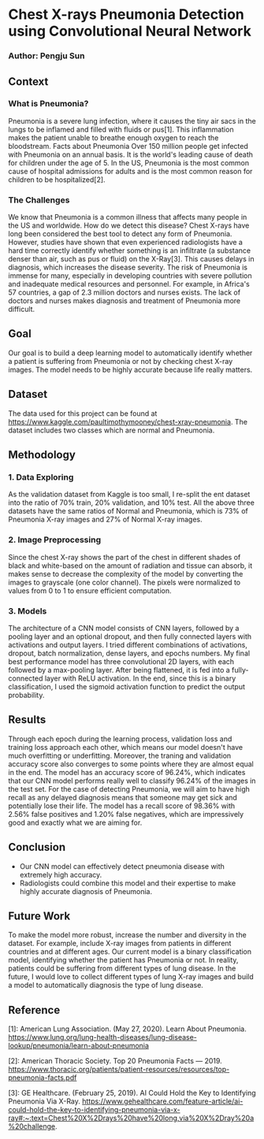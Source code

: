# Chest X-rays Pneumonia Detection using Convolutional Neural Network
### Author: Pengju Sun
## Context
### What is Pneumonia?
Pneumonia is a severe lung infection, where it causes the tiny air sacs in the lungs to be inflamed and filled with fluids or pus[1]. This inflammation makes the patient unable to breathe enough oxygen to reach the bloodstream.
Facts about Pneumonia
Over 150 million people get infected with Pneumonia on an annual basis. It is the world's leading cause of death for children under the age of 5. In the US, Pneumonia is the most common cause of hospital admissions for adults and is the most common reason for children to be hospitalized[2].
### The Challenges
We know that Pneumonia is a common illness that affects many people in the US and worldwide. How do we detect this disease? Chest X-rays have long been considered the best tool to detect any form of Pneumonia. However, studies have shown that even experienced radiologists have a hard time correctly identify whether something is an infiltrate (a substance denser than air, such as pus or fluid) on the X-Ray[3]. This causes delays in diagnosis, which increases the disease severity. The risk of Pneumonia is immense for many, especially in developing countries with severe pollution and inadequate medical resources and personnel. For example, in Africa's 57 countries, a gap of 2.3 million doctors and nurses exists. The lack of doctors and nurses makes diagnosis and treatment of Pneumonia more difficult.
## Goal
Our goal is to build a deep learning model to automatically identify whether a patient is suffering from Pneumonia or not by checking chest X-ray images. The model needs to be highly accurate because life really matters.
## Dataset
The data used for this project can be found at https://www.kaggle.com/paultimothymooney/chest-xray-pneumonia. The dataset includes two classes which are normal and Pneumonia.
## Methodology
### 1. Data Exploring
As the validation dataset from Kaggle is too small, I re-split the ent dataset into the ratio of 70% train, 20% validation, and 10% test. All the above three datasets have the same ratios of Normal and Pneumonia, which is 73% of Pneumonia X-ray images and 27% of Normal X-ray images.
### 2. Image Preprocessing
Since the chest X-ray shows the part of the chest in different shades of black and white-based on the amount of radiation and tissue can absorb, it makes sense to decrease the complexity of the model by converting the images to grayscale (one color channel). The pixels were normalized to values from 0 to 1 to ensure efficient computation.
### 3. Models
The architecture of a CNN model consists of CNN layers, followed by a pooling layer and an optional dropout, and then fully connected layers with activations and output layers. I tried different combinations of activations, dropout, batch normalization, dense layers, and epochs numbers. My final best performance model has three convolutional 2D layers, with each followed by a max-pooling layer. After being flattened, it is fed into a fully-connected layer with ReLU activation. In the end, since this is a binary classification, I used the sigmoid activation function to predict the output probability.
## Results
Through each epoch during the learning process, validation loss and training loss approach each other, which means our model doesn't have much overfitting or underfitting. Moreover, the traning and validation accuracy score also converges to some points where they are almost equal in the end.
The model has an accuracy score of 96.24%, which indicates that our CNN model performs really well to classify 96.24% of the images in the test set.
For the case of detecting Pneumonia, we will aim to have high recall as any delayed diagnosis means that someone may get sick and potentially lose their life. The model has a recall score of 98.36% with 2.56% false positives and 1.20% false negatives, which are impressively good and exactly what we are aiming for.
## Conclusion
- Our CNN model can effectively detect pneumonia disease with extremely high accuracy.
- Radiologists could combine this model and their expertise to make highly accurate diagnosis of Pneumonia.
## Future Work
To make the model more robust, increase the number and diversity in the dataset. For example, include X-ray images from patients in different countries and at different ages.
Our current model is a binary classification model, identifying whether the patient has Pneumonia or not. In reality, patients could be suffering from different types of lung disease. In the future, I would love to collect different types of lung X-ray images and build a model to automatically diagnosis the type of lung disease.
## Reference
[1]: American Lung Association. (May 27, 2020). Learn About Pneumonia. https://www.lung.org/lung-health-diseases/lung-disease-lookup/pneumonia/learn-about-pneumonia

[2]: American Thoracic Society. Top 20 Pneumonia Facts — 2019. https://www.thoracic.org/patients/patient-resources/resources/top-pneumonia-facts.pdf

[3]: GE Healthcare. (February 25, 2019). AI Could Hold the Key to Identifying Pneumonia Via X-Ray. https://www.gehealthcare.com/feature-article/ai-could-hold-the-key-to-identifying-pneumonia-via-x-ray#:~:text=Chest%20X%2Drays%20have%20long,via%20X%2Dray%20a%20challenge.
